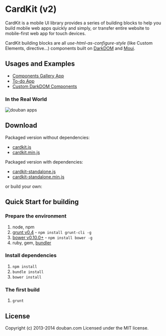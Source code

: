 <!---
layout: intro
title: CardKit
-->

# CardKit (v2)

CardKit is a mobile UI library provides a series of building blocks to help you build mobile web apps quickly and simply, or transfer entire website to mobile-first web app for touch devices. 

CardKit building blocks are all _use-html-as-configure-style_ (like Custom Elements, directive...) components built on [DarkDOM](https://github.com/dexteryy/DarkDOM) and [Moui](https://github.com/dexteryy/moui).

## Usages and Examples

* [Components Gallery App](http://douban-f2e.github.io/cardkit-demo-gallery)
* [To-do App](https://github.com/douban-f2e/cardkit-demo-todoapp)
* [Custom DarkDOM Components](https://github.com/douban-f2e/cardkit-demo-darkdom)

### In the Real World

![douban apps](http://ozjs.org/CardKit/screenshot/doubanapp.png)

## Download

Packaged version without dependencies:

* [cardkit.js](https://github.com/douban-f2e/CardKit/blob/master/dist/cardkit.js)
* [cardkit.min.js](https://github.com/douban-f2e/CardKit/blob/master/dist/cardkit.min.js)

Packaged version with dependencies:

* [cardkit-standalone.js](https://github.com/douban-f2e/CardKit/blob/master/dist/cardkit-standalone.js)
* [cardkit-standalone.min.js](https://github.com/douban-f2e/CardKit/blob/master/dist/cardkit-standalone.min.js)

or build your own:

## Quick Start for building

### Prepare the environment

1. node, npm
2. [grunt v0.4](http://gruntjs.com/getting-started) - `npm install grunt-cli -g`
3. [bower v0.10.0+](http://bower.io/) - `npm install bower -g`
4. ruby, gem, [bundler](http://gembundler.com/)

### Install dependencies

1. `npm install`
2. `bundle install`
3. `bower install`

### The first build

1. `grunt`

## License

Copyright (c) 2013-2014 douban.com
Licensed under the MIT license.

